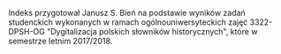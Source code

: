 Indeks przygotował Janusz S. Bień  na podstawie wyników zadań studenckich wykonanych
w ramach ogólnouniwersyteckich zajęć 3322-DPSH-OG
"Dygitalizacja polskich słowników historycznych",
które  w semestrze letnim 2017/2018.
